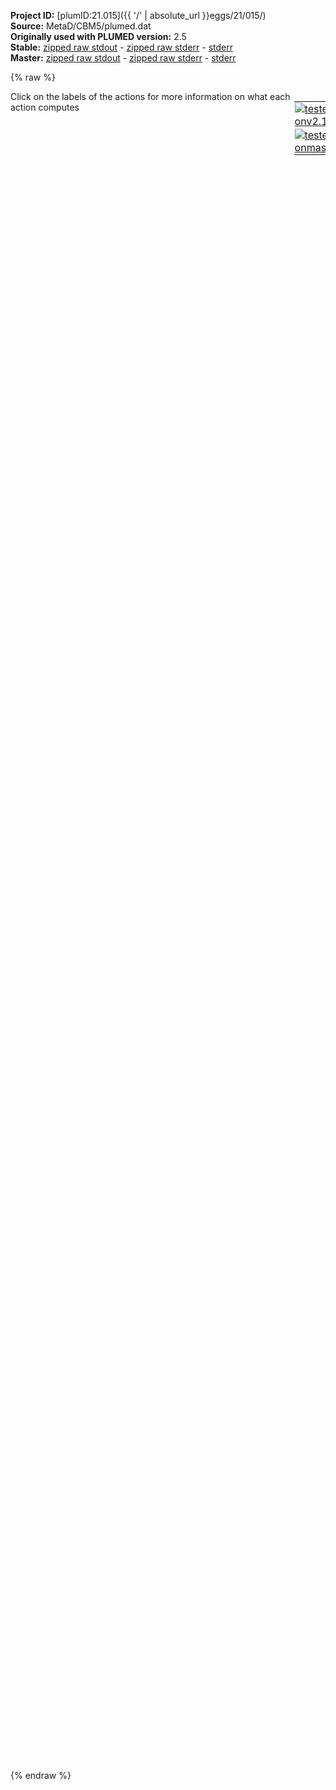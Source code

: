 **Project ID:** [plumID:21.015]({{ '/' | absolute_url }}eggs/21/015/)  
**Source:** MetaD/CBM5/plumed.dat  
**Originally used with PLUMED version:** 2.5  
**Stable:** [zipped raw stdout](plumed.dat.plumed.stdout.txt.zip) - [zipped raw stderr](plumed.dat.plumed.stderr.txt.zip) - [stderr](plumed.dat.plumed.stderr)  
**Master:** [zipped raw stdout](plumed.dat.plumed_master.stdout.txt.zip) - [zipped raw stderr](plumed.dat.plumed_master.stderr.txt.zip) - [stderr](plumed.dat.plumed_master.stderr)  

{% raw %}
<div style="width: 100%; float:left">
<div style="width: 90%; float:left" id="value_details_data/MetaD/CBM5/plumed.dat"> Click on the labels of the actions for more information on what each action computes </div>
<div style="width: 10%; float:left"><table><tr><td style="padding:1px"><a href="plumed.dat.plumed.stderr"><img src="https://img.shields.io/badge/v2.10-passing-green.svg" alt="tested onv2.10" /></a></td></tr><tr><td style="padding:1px"><a href="plumed.dat.plumed_master.stderr"><img src="https://img.shields.io/badge/master-passing-green.svg" alt="tested onmaster" /></a></td></tr></table></div></div>
<pre style="width=97%;">
<span style="color:blue" class="comment">#RESTART</span>
<span class="plumedtooltip" style="color:green">WHOLEMOLECULES<span class="right">This action is used to rebuild molecules that can become split by the periodic boundary conditions. <a href="https://www.plumed.org/doc-master/user-doc/html/_w_h_o_l_e_m_o_l_e_c_u_l_e_s.html" style="color:green">More details</a><i></i></span></span> <span class="plumedtooltip">ENTITY0<span class="right">the atoms that make up a molecule that you wish to align<i></i></span></span>=721-887

<span style="display:none;" id="data/MetaD/CBM5/plumed.dat">The WHOLEMOLECULES action with label <b></b> calculates something</span><b name="data/MetaD/CBM5/plumed.data1" onclick='showPath("data/MetaD/CBM5/plumed.dat","data/MetaD/CBM5/plumed.data1","data/MetaD/CBM5/plumed.data1","violet")'>a1</b><span style="display:none;" id="data/MetaD/CBM5/plumed.data1">The CENTER_FAST action with label <b>a1</b> calculates the following quantities:<table  align="center" frame="void" width="95%" cellpadding="5%"><tr><td width="5%"><b> Quantity </b>  </td><td width="5%"><b> Type </b>  </td><td><b> Description </b> </td></tr><tr><td width="5%">a1</td><td width="5%"><font color="violet">atoms</font></td><td>virtual atom calculated by CENTER_FAST action</td></tr></table></span>: <span class="plumedtooltip" style="color:green">CENTER<span class="right">Calculate the center for a group of atoms, with arbitrary weights. <a href="https://www.plumed.org/doc-master/user-doc/html/_c_e_n_t_e_r.html" style="color:green">More details</a><i></i></span></span> <span class="plumedtooltip">ATOMS<span class="right">the group of atoms that you are calculating the Gyration Tensor for<i></i></span></span>=798-801 
<b name="data/MetaD/CBM5/plumed.data2" onclick='showPath("data/MetaD/CBM5/plumed.dat","data/MetaD/CBM5/plumed.data2","data/MetaD/CBM5/plumed.data2","violet")'>a2</b><span style="display:none;" id="data/MetaD/CBM5/plumed.data2">The CENTER_FAST action with label <b>a2</b> calculates the following quantities:<table  align="center" frame="void" width="95%" cellpadding="5%"><tr><td width="5%"><b> Quantity </b>  </td><td width="5%"><b> Type </b>  </td><td><b> Description </b> </td></tr><tr><td width="5%">a2</td><td width="5%"><font color="violet">atoms</font></td><td>virtual atom calculated by CENTER_FAST action</td></tr></table></span>: <span class="plumedtooltip" style="color:green">CENTER<span class="right">Calculate the center for a group of atoms, with arbitrary weights. <a href="https://www.plumed.org/doc-master/user-doc/html/_c_e_n_t_e_r.html" style="color:green">More details</a><i></i></span></span> <span class="plumedtooltip">ATOMS<span class="right">the group of atoms that you are calculating the Gyration Tensor for<i></i></span></span>=803-807 
<b name="data/MetaD/CBM5/plumed.data3" onclick='showPath("data/MetaD/CBM5/plumed.dat","data/MetaD/CBM5/plumed.data3","data/MetaD/CBM5/plumed.data3","violet")'>a3</b><span style="display:none;" id="data/MetaD/CBM5/plumed.data3">The CENTER_FAST action with label <b>a3</b> calculates the following quantities:<table  align="center" frame="void" width="95%" cellpadding="5%"><tr><td width="5%"><b> Quantity </b>  </td><td width="5%"><b> Type </b>  </td><td><b> Description </b> </td></tr><tr><td width="5%">a3</td><td width="5%"><font color="violet">atoms</font></td><td>virtual atom calculated by CENTER_FAST action</td></tr></table></span>: <span class="plumedtooltip" style="color:green">CENTER<span class="right">Calculate the center for a group of atoms, with arbitrary weights. <a href="https://www.plumed.org/doc-master/user-doc/html/_c_e_n_t_e_r.html" style="color:green">More details</a><i></i></span></span> <span class="plumedtooltip">ATOMS<span class="right">the group of atoms that you are calculating the Gyration Tensor for<i></i></span></span>=832-835 
<b name="data/MetaD/CBM5/plumed.datachi" onclick='showPath("data/MetaD/CBM5/plumed.dat","data/MetaD/CBM5/plumed.datachi","data/MetaD/CBM5/plumed.datachi","violet")'>achi</b><span style="display:none;" id="data/MetaD/CBM5/plumed.datachi">The CENTER_FAST action with label <b>achi</b> calculates the following quantities:<table  align="center" frame="void" width="95%" cellpadding="5%"><tr><td width="5%"><b> Quantity </b>  </td><td width="5%"><b> Type </b>  </td><td><b> Description </b> </td></tr><tr><td width="5%">achi</td><td width="5%"><font color="violet">atoms</font></td><td>virtual atom calculated by CENTER_FAST action</td></tr></table></span>: <span class="plumedtooltip" style="color:green">CENTER<span class="right">Calculate the center for a group of atoms, with arbitrary weights. <a href="https://www.plumed.org/doc-master/user-doc/html/_c_e_n_t_e_r.html" style="color:green">More details</a><i></i></span></span> <span class="plumedtooltip">ATOMS<span class="right">the group of atoms that you are calculating the Gyration Tensor for<i></i></span></span>=1-720 


<b name="data/MetaD/CBM5/plumed.datp1" onclick='showPath("data/MetaD/CBM5/plumed.dat","data/MetaD/CBM5/plumed.datp1","data/MetaD/CBM5/plumed.datp1","black")'>p1</b><span style="display:none;" id="data/MetaD/CBM5/plumed.datp1">The POSITION action with label <b>p1</b> calculates the following quantities:<table  align="center" frame="void" width="95%" cellpadding="5%"><tr><td width="5%"><b> Quantity </b>  </td><td width="5%"><b> Type </b>  </td><td><b> Description </b> </td></tr><tr><td width="5%">p1.x</td><td width="5%"><font color="black">scalar</font></td><td>the x-component of the atom position</td></tr><tr><td width="5%">p1.y</td><td width="5%"><font color="black">scalar</font></td><td>the y-component of the atom position</td></tr><tr><td width="5%">p1.z</td><td width="5%"><font color="black">scalar</font></td><td>the z-component of the atom position</td></tr></table></span>: <span class="plumedtooltip" style="color:green">POSITION<span class="right">Calculate the components of the position of an atom. <a href="https://www.plumed.org/doc-master/user-doc/html/_p_o_s_i_t_i_o_n.html" style="color:green">More details</a><i></i></span></span> <span class="plumedtooltip">ATOM<span class="right">the atom number<i></i></span></span>=<b name="data/MetaD/CBM5/plumed.data1">a1</b> <span class="plumedtooltip">NOPBC<span class="right"> ignore the periodic boundary conditions when calculating distances<i></i></span></span>
<b name="data/MetaD/CBM5/plumed.datp2" onclick='showPath("data/MetaD/CBM5/plumed.dat","data/MetaD/CBM5/plumed.datp2","data/MetaD/CBM5/plumed.datp2","black")'>p2</b><span style="display:none;" id="data/MetaD/CBM5/plumed.datp2">The POSITION action with label <b>p2</b> calculates the following quantities:<table  align="center" frame="void" width="95%" cellpadding="5%"><tr><td width="5%"><b> Quantity </b>  </td><td width="5%"><b> Type </b>  </td><td><b> Description </b> </td></tr><tr><td width="5%">p2.x</td><td width="5%"><font color="black">scalar</font></td><td>the x-component of the atom position</td></tr><tr><td width="5%">p2.y</td><td width="5%"><font color="black">scalar</font></td><td>the y-component of the atom position</td></tr><tr><td width="5%">p2.z</td><td width="5%"><font color="black">scalar</font></td><td>the z-component of the atom position</td></tr></table></span>: <span class="plumedtooltip" style="color:green">POSITION<span class="right">Calculate the components of the position of an atom. <a href="https://www.plumed.org/doc-master/user-doc/html/_p_o_s_i_t_i_o_n.html" style="color:green">More details</a><i></i></span></span> <span class="plumedtooltip">ATOM<span class="right">the atom number<i></i></span></span>=<b name="data/MetaD/CBM5/plumed.data2">a2</b> <span class="plumedtooltip">NOPBC<span class="right"> ignore the periodic boundary conditions when calculating distances<i></i></span></span>
<b name="data/MetaD/CBM5/plumed.datp3" onclick='showPath("data/MetaD/CBM5/plumed.dat","data/MetaD/CBM5/plumed.datp3","data/MetaD/CBM5/plumed.datp3","black")'>p3</b><span style="display:none;" id="data/MetaD/CBM5/plumed.datp3">The POSITION action with label <b>p3</b> calculates the following quantities:<table  align="center" frame="void" width="95%" cellpadding="5%"><tr><td width="5%"><b> Quantity </b>  </td><td width="5%"><b> Type </b>  </td><td><b> Description </b> </td></tr><tr><td width="5%">p3.x</td><td width="5%"><font color="black">scalar</font></td><td>the x-component of the atom position</td></tr><tr><td width="5%">p3.y</td><td width="5%"><font color="black">scalar</font></td><td>the y-component of the atom position</td></tr><tr><td width="5%">p3.z</td><td width="5%"><font color="black">scalar</font></td><td>the z-component of the atom position</td></tr></table></span>: <span class="plumedtooltip" style="color:green">POSITION<span class="right">Calculate the components of the position of an atom. <a href="https://www.plumed.org/doc-master/user-doc/html/_p_o_s_i_t_i_o_n.html" style="color:green">More details</a><i></i></span></span> <span class="plumedtooltip">ATOM<span class="right">the atom number<i></i></span></span>=<b name="data/MetaD/CBM5/plumed.data3">a3</b> <span class="plumedtooltip">NOPBC<span class="right"> ignore the periodic boundary conditions when calculating distances<i></i></span></span>
<b name="data/MetaD/CBM5/plumed.datpchi" onclick='showPath("data/MetaD/CBM5/plumed.dat","data/MetaD/CBM5/plumed.datpchi","data/MetaD/CBM5/plumed.datpchi","black")'>pchi</b><span style="display:none;" id="data/MetaD/CBM5/plumed.datpchi">The POSITION action with label <b>pchi</b> calculates the following quantities:<table  align="center" frame="void" width="95%" cellpadding="5%"><tr><td width="5%"><b> Quantity </b>  </td><td width="5%"><b> Type </b>  </td><td><b> Description </b> </td></tr><tr><td width="5%">pchi.x</td><td width="5%"><font color="black">scalar</font></td><td>the x-component of the atom position</td></tr><tr><td width="5%">pchi.y</td><td width="5%"><font color="black">scalar</font></td><td>the y-component of the atom position</td></tr><tr><td width="5%">pchi.z</td><td width="5%"><font color="black">scalar</font></td><td>the z-component of the atom position</td></tr></table></span>: <span class="plumedtooltip" style="color:green">POSITION<span class="right">Calculate the components of the position of an atom. <a href="https://www.plumed.org/doc-master/user-doc/html/_p_o_s_i_t_i_o_n.html" style="color:green">More details</a><i></i></span></span> <span class="plumedtooltip">ATOM<span class="right">the atom number<i></i></span></span>=<b name="data/MetaD/CBM5/plumed.datachi">achi</b> <span class="plumedtooltip">NOPBC<span class="right"> ignore the periodic boundary conditions when calculating distances<i></i></span></span>

<br/><span id="data/MetaD/CBM5/plumed.datdefc_short"><b name="data/MetaD/CBM5/plumed.datc" onclick='showPath("data/MetaD/CBM5/plumed.dat","data/MetaD/CBM5/plumed.datc","data/MetaD/CBM5/plumed.datc","black")'>c</b><span style="display:none;" id="data/MetaD/CBM5/plumed.datc">The COORDINATION action with label <b>c</b> calculates the following quantities:<table  align="center" frame="void" width="95%" cellpadding="5%"><tr><td width="5%"><b> Quantity </b>  </td><td width="5%"><b> Type </b>  </td><td><b> Description </b> </td></tr><tr><td width="5%">c</td><td width="5%"><font color="black">scalar</font></td><td>the value of the coordination</td></tr></table></span>: <span class="plumedtooltip" style="color:green">COORDINATION<span class="right">Calculate coordination numbers. This action has <a class="toggler" href='javascript:;' onclick='toggleDisplay("data/MetaD/CBM5/plumed.datdefc");'>hidden defaults</a>. <a href="https://www.plumed.org/doc-master/user-doc/html/_c_o_o_r_d_i_n_a_t_i_o_n.html">More details</a><i></i></span></span> <span class="plumedtooltip">GROUPA<span class="right">First list of atoms<i></i></span></span>=798-801,803-807,832-835 <span class="plumedtooltip">GROUPB<span class="right">Second list of atoms (if empty, N*(N-1)/2 pairs in GROUPA are counted)<i></i></span></span>=1-720 <span class="plumedtooltip">R_0<span class="right">The r_0 parameter of the switching function<i></i></span></span>=0.5 <span class="plumedtooltip">NLIST<span class="right"> Use a neighbor list to speed up the calculation<i></i></span></span> <span class="plumedtooltip">NL_CUTOFF<span class="right">The cutoff for the neighbor list<i></i></span></span>=0.7 <span class="plumedtooltip">NL_STRIDE<span class="right">The frequency with which we are updating the atoms in the neighbor list<i></i></span></span>=100
</span><span id="data/MetaD/CBM5/plumed.datdefc_long" style="display:none;"><b name="data/MetaD/CBM5/plumed.datc" onclick='showPath("data/MetaD/CBM5/plumed.dat","data/MetaD/CBM5/plumed.datc","data/MetaD/CBM5/plumed.datc","black")'>c</b>: <span class="plumedtooltip" style="color:green">COORDINATION<span class="right">Calculate coordination numbers. This action uses the <a class="toggler" href='javascript:;' onclick='toggleDisplay("data/MetaD/CBM5/plumed.datdefc");'>defaults shown here</a>. <a href="https://www.plumed.org/doc-master/user-doc/html/_c_o_o_r_d_i_n_a_t_i_o_n.html">More details</a><i></i></span></span> <span class="plumedtooltip">GROUPA<span class="right">First list of atoms<i></i></span></span>=798-801,803-807,832-835 <span class="plumedtooltip">GROUPB<span class="right">Second list of atoms (if empty, N*(N-1)/2 pairs in GROUPA are counted)<i></i></span></span>=1-720 <span class="plumedtooltip">R_0<span class="right">The r_0 parameter of the switching function<i></i></span></span>=0.5 <span class="plumedtooltip">NLIST<span class="right"> Use a neighbor list to speed up the calculation<i></i></span></span> <span class="plumedtooltip">NL_CUTOFF<span class="right">The cutoff for the neighbor list<i></i></span></span>=0.7 <span class="plumedtooltip">NL_STRIDE<span class="right">The frequency with which we are updating the atoms in the neighbor list<i></i></span></span>=100  <span class="plumedtooltip">D_0<span class="right"> The d_0 parameter of the switching function<i></i></span></span>=0.0 <span class="plumedtooltip">NN<span class="right"> The n parameter of the switching function <i></i></span></span>=6 <span class="plumedtooltip">MM<span class="right"> The m parameter of the switching function; 0 implies 2*NN<i></i></span></span>=0
</span><b name="data/MetaD/CBM5/plumed.datdistx" onclick='showPath("data/MetaD/CBM5/plumed.dat","data/MetaD/CBM5/plumed.datdistx","data/MetaD/CBM5/plumed.datdistx","black")'>distx</b><span style="display:none;" id="data/MetaD/CBM5/plumed.datdistx">The MATHEVAL action with label <b>distx</b> calculates the following quantities:<table  align="center" frame="void" width="95%" cellpadding="5%"><tr><td width="5%"><b> Quantity </b>  </td><td width="5%"><b> Type </b>  </td><td><b> Description </b> </td></tr><tr><td width="5%">distx</td><td width="5%"><font color="black">scalar</font></td><td>an arbitrary function</td></tr></table></span>: <span class="plumedtooltip" style="color:green">MATHEVAL<span class="right">An alias to the CUSTOM function that can also be used to calaculate combinations of variables using a custom expression. <a href="https://www.plumed.org/doc-master/user-doc/html/_m_a_t_h_e_v_a_l.html" style="color:green">More details</a><i></i></span></span> <span class="plumedtooltip">ARG<span class="right">the values input to this function<i></i></span></span>=<b name="data/MetaD/CBM5/plumed.datp1">p1.x</b>,<b name="data/MetaD/CBM5/plumed.datp2">p2.x</b>,<b name="data/MetaD/CBM5/plumed.datp3">p3.x</b>,<b name="data/MetaD/CBM5/plumed.datpchi">pchi.x</b> <span class="plumedtooltip">VAR<span class="right">the names to give each of the arguments in the function<i></i></span></span>=a,b,<b name="data/MetaD/CBM5/plumed.datc">c</b>,y <span class="plumedtooltip">FUNC<span class="right">the function you wish to evaluate<i></i></span></span>=((y-a)^2+(y-b)^2+(y-c)^2)^0.5 <span class="plumedtooltip">PERIODIC<span class="right">if the output of your function is periodic then you should specify the periodicity of the function<i></i></span></span>=NO

<span class="plumedtooltip" style="color:green">METAD<span class="right">Used to performed metadynamics on one or more collective variables. <a href="https://www.plumed.org/doc-master/user-doc/html/_m_e_t_a_d.html" style="color:green">More details</a><i></i></span></span> ...
<span class="plumedtooltip">ARG<span class="right">the labels of the scalars on which the bias will act<i></i></span></span>=<b name="data/MetaD/CBM5/plumed.datc">c</b>,<b name="data/MetaD/CBM5/plumed.datdistx">distx</b>
<span class="plumedtooltip">SIGMA<span class="right">the widths of the Gaussian hills<i></i></span></span>=0.5,0.5
<span class="plumedtooltip">HEIGHT<span class="right">the heights of the Gaussian hills<i></i></span></span>=2.0
<span class="plumedtooltip">TEMP<span class="right">the system temperature - this is only needed if you are doing well-tempered metadynamics<i></i></span></span>=300
<span class="plumedtooltip">PACE<span class="right">the frequency for hill addition<i></i></span></span>=500
<span class="plumedtooltip">BIASFACTOR<span class="right">use well tempered metadynamics and use this bias factor<i></i></span></span>=50.0
<span class="plumedtooltip">FILE<span class="right"> a file in which the list of added hills is stored<i></i></span></span>=HILLS
<span class="plumedtooltip">GRID_MIN<span class="right">the lower bounds for the grid<i></i></span></span>=0.0,0.0
<span class="plumedtooltip">GRID_MAX<span class="right">the upper bounds for the grid<i></i></span></span>=75.0,35.0
<span class="plumedtooltip">GRID_BIN<span class="right">the number of bins for the grid<i></i></span></span>=375,175
<span class="plumedtooltip">LABEL<span class="right">a label for the action so that its output can be referenced in the input to other actions<i></i></span></span>=<b name="data/MetaD/CBM5/plumed.datmetad" onclick='showPath("data/MetaD/CBM5/plumed.dat","data/MetaD/CBM5/plumed.datmetad","data/MetaD/CBM5/plumed.datmetad","black")'>metad</b><span style="display:none;" id="data/MetaD/CBM5/plumed.datmetad">The METAD action with label <b>metad</b> calculates the following quantities:<table  align="center" frame="void" width="95%" cellpadding="5%"><tr><td width="5%"><b> Quantity </b>  </td><td width="5%"><b> Type </b>  </td><td><b> Description </b> </td></tr><tr><td width="5%">metad.bias</td><td width="5%"><font color="black">scalar</font></td><td>the instantaneous value of the bias potential</td></tr></table></span>
... METAD
<br/><span class="plumedtooltip" style="color:green">PRINT<span class="right">Print quantities to a file. <a href="https://www.plumed.org/doc-master/user-doc/html/_p_r_i_n_t.html" style="color:green">More details</a><i></i></span></span> <span class="plumedtooltip">ARG<span class="right">the labels of the values that you would like to print to the file<i></i></span></span>=<b name="data/MetaD/CBM5/plumed.datc">c</b>,<b name="data/MetaD/CBM5/plumed.datdistx">distx</b>,<b name="data/MetaD/CBM5/plumed.datmetad">metad.bias</b> <span class="plumedtooltip">STRIDE<span class="right"> the frequency with which the quantities of interest should be output<i></i></span></span>=5000 <span class="plumedtooltip">FILE<span class="right">the name of the file on which to output these quantities<i></i></span></span>=COLVAR
</pre>
{% endraw %}

